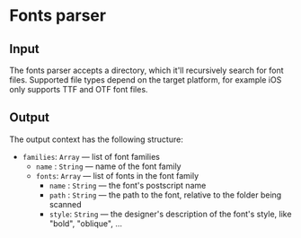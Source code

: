 # Fonts parser

## Input

The fonts parser accepts a directory, which it'll recursively search for font files. Supported file types depend on the target platform, for example iOS only supports TTF and OTF font files.

## Output

The output context has the following structure:

 - `families`: `Array` — list of font families
   - `name` : `String` — name of the font family
   - `fonts`: `Array` — list of fonts in the font family
     - `name` : `String` — the font's postscript name
     - `path` : `String` — the path to the font, relative to the folder being scanned
     - `style`: `String` — the designer's description of the font's style, like "bold", "oblique", …
